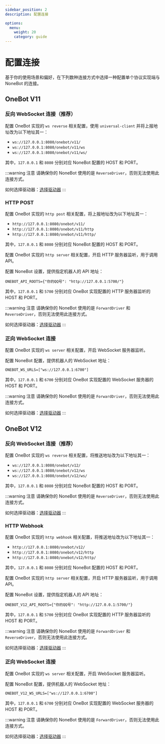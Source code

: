 ```yaml
---
sidebar_position: 2
description: 配置连接

options:
  menu:
    weight: 20
    category: guide
---
```


# 配置连接

基于你的使用场景和偏好，在下列数种连接方式中选择一种配置单个协议实现端与 NoneBot 的连接。

## OneBot V11

### 反向 WebSocket 连接（推荐）

配置 OneBot 实现的 `ws reverse` 相关配置，使用 `universal-client` 并将上报地址改为以下地址其一：

- `ws://127.0.0.1:8080/onebot/v11/`
- `ws://127.0.0.1:8080/onebot/v11/ws`
- `ws://127.0.0.1:8080/onebot/v11/ws/`

其中，`127.0.0.1` 和 `8080` 分别对应 NoneBot 配置的 HOST 和 PORT。

:::warning 注意
请确保你的 NoneBot 使用的是 `ReverseDriver`，否则无法使用此连接方式。

如何选择驱动器：[选择驱动器](https://v2.nonebot.dev/docs/tutorial/choose-driver)
:::

### HTTP POST

配置 OneBot 实现的 `http post` 相关配置，将上报地址改为以下地址其一：

- `http://127.0.0.1:8080/onebot/v11/`
- `http://127.0.0.1:8080/onebot/v11/http`
- `http://127.0.0.1:8080/onebot/v11/http/`

其中，`127.0.0.1` 和 `8080` 分别对应 NoneBot 配置的 HOST 和 PORT。

配置 OneBot 实现的 `http server` 相关配置，开启 HTTP 服务器监听，用于调用 API。

配置 NoneBot 设置，提供指定机器人的 API 地址：

```dotenv title=.env
ONEBOT_API_ROOTS={"你的QQ号": "http://127.0.0.1:5700/"}
```

其中，`127.0.0.1` 和 `5700` 分别对应 OneBot 实现配置的 HTTP 服务器监听的 HOST 和 PORT。

:::warning 注意
请确保你的 NoneBot 使用的是 `ForwardDriver` 和 `ReverseDriver`，否则无法使用此连接方式。

如何选择驱动器：[选择驱动器](https://v2.nonebot.dev/docs/tutorial/choose-driver)
:::

### 正向 WebSocket 连接

配置 OneBot 实现的 `ws server` 相关配置，开启 WebSocket 服务器监听。

配置 NoneBot 配置，提供机器人的 WebSocket 地址：

```dotenv title=.env
ONEBOT_WS_URLS=["ws://127.0.0.1:6700"]
```

其中，`127.0.0.1` 和 `6700` 分别对应 OneBot 实现配置的 WebSocket 服务器的 HOST 和 PORT。

:::warning 注意
请确保你的 NoneBot 使用的是 `ForwardDriver`，否则无法使用此连接方式。

如何选择驱动器：[选择驱动器](https://v2.nonebot.dev/docs/tutorial/choose-driver)
:::

## OneBot V12

### 反向 WebSocket 连接（推荐）

配置 OneBot 实现的 `ws reverse` 相关配置，将推送地址改为以下地址其一：

- `ws://127.0.0.1:8080/onebot/v12/`
- `ws://127.0.0.1:8080/onebot/v12/ws`
- `ws://127.0.0.1:8080/onebot/v12/ws/`

其中，`127.0.0.1` 和 `8080` 分别对应 NoneBot 配置的 HOST 和 PORT。

:::warning 注意
请确保你的 NoneBot 使用的是 `ReverseDriver`，否则无法使用此连接方式。

如何选择驱动器：[选择驱动器](https://v2.nonebot.dev/docs/tutorial/choose-driver)
:::

### HTTP Webhook

配置 OneBot 实现的 `http webhook` 相关配置，将推送地址改为以下地址其一：

- `http://127.0.0.1:8080/onebot/v12/`
- `http://127.0.0.1:8080/onebot/v12/http`
- `http://127.0.0.1:8080/onebot/v12/http/`

其中，`127.0.0.1` 和 `8080` 分别对应 NoneBot 配置的 HOST 和 PORT。

配置 OneBot 实现的 `http server` 相关配置，开启 HTTP 服务器监听，用于调用 API。

配置 NoneBot 设置，提供指定机器人的 API 地址：

```dotenv title=.env
ONEBOT_V12_API_ROOTS={"你的QQ号": "http://127.0.0.1:5700/"}
```

其中，`127.0.0.1` 和 `5700` 分别对应 OneBot 实现配置的 HTTP 服务器监听的 HOST 和 PORT。

:::warning 注意
请确保你的 NoneBot 使用的是 `ForwardDriver` 和 `ReverseDriver`，否则无法使用此连接方式。

如何选择驱动器：[选择驱动器](https://v2.nonebot.dev/docs/tutorial/choose-driver)
:::

### 正向 WebSocket 连接

配置 OneBot 实现的 `ws server` 相关配置，开启 WebSocket 服务器监听。

配置 NoneBot 配置，提供机器人的 WebSocket 地址：

```dotenv title=.env
ONEBOT_V12_WS_URLS=["ws://127.0.0.1:6700"]
```

其中，`127.0.0.1` 和 `6700` 分别对应 OneBot 实现配置的 WebSocket 服务器的 HOST 和 PORT。

:::warning 注意
请确保你的 NoneBot 使用的是 `ForwardDriver`，否则无法使用此连接方式。

如何选择驱动器：[选择驱动器](https://v2.nonebot.dev/docs/tutorial/choose-driver)
:::
